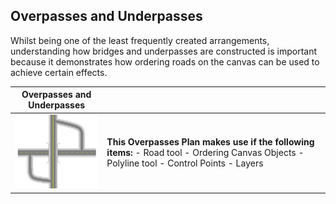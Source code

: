 ## Overpasses and Underpasses 

Whilst being one of the least frequently created arrangements, understanding how bridges and underpasses are constructed is important because it demonstrates how ordering roads on the canvas can be used to achieve certain effects.

|Overpasses and Underpasses                                     |             |
|---------------------------------------------------------------|-------------|
|![Overpasses_and_Underpasses_table](./assets/Overpasses_and_Underpasses_table.png)  | **This Overpasses Plan makes use if the following items:** - Road tool  - Ordering Canvas Objects  - Polyline tool  - Control Points  - Layers               |
